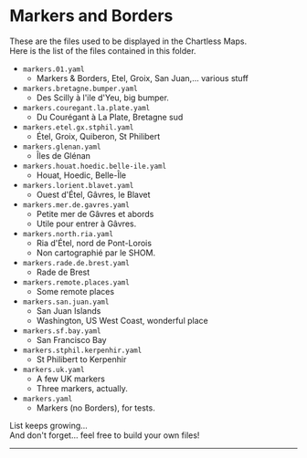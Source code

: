 # Markers and Borders
These are the files used to be displayed in the Chartless Maps.  
Here is the list of the files contained in this folder.  

- `markers.01.yaml`
  - Markers & Borders, Etel, Groix, San Juan,... various stuff
- `markers.bretagne.bumper.yaml`
  - Des Scilly à l'ile d'Yeu, big bumper.
- `markers.couregant.la.plate.yaml`
  - Du Courégant à La Plate, Bretagne sud
- `markers.etel.gx.stphil.yaml`
  - Étel, Groix, Quiberon, St Philibert
- `markers.glenan.yaml`
  - Îles de Glénan
- `markers.houat.hoedic.belle-ile.yaml`
  - Houat, Hoedic, Belle-Île
- `markers.lorient.blavet.yaml`
  - Ouest d'Étel, Gâvres, le Blavet
- `markers.mer.de.gavres.yaml`
  - Petite mer de Gâvres et abords
  - Utile pour entrer à Gâvres.
- `markers.north.ria.yaml`
  - Ria d'Étel, nord de Pont-Lorois
  - Non cartographié par le SHOM.
- `markers.rade.de.brest.yaml`
  - Rade de Brest
- `markers.remote.places.yaml`
  - Some remote places
- `markers.san.juan.yaml`
  - San Juan Islands
  - Washington, US West Coast, wonderful place
- `markers.sf.bay.yaml`
  - San Francisco Bay
- `markers.stphil.kerpenhir.yaml`
  - St Philibert to Kerpenhir
- `markers.uk.yaml`
  - A few UK markers
  - Three markers, actually.
- `markers.yaml`
  - Markers (no Borders), for tests.

List keeps growing...  
And don't forget... feel free to build your own files!

---
